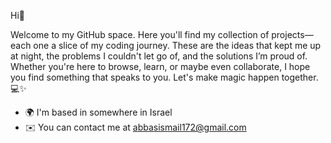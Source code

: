 Hi👋 

Welcome to my GitHub space. Here you'll find my collection of projects—each one a slice of my coding journey. These are the ideas that kept me up at night, the problems I couldn't let go of, and the solutions I’m proud of. Whether you're here to browse, learn, or maybe even collaborate, I hope you find something that speaks to you. Let's make magic happen together. 💻✨

* 🌍  I'm based in somewhere in Israel
* ✉️  You can contact me at [abbasismail172@gmail.com](mailto:abbasismail172@gmail.com)
